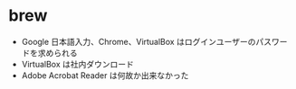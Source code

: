 # brew

- Google 日本語入力、Chrome、VirtualBox はログインユーザーのパスワードを求められる
- VirtualBox は社内ダウンロード
- Adobe Acrobat Reader は何故か出来なかった
